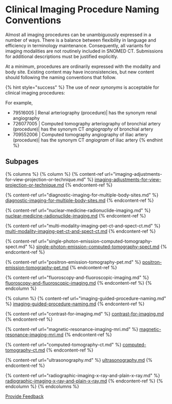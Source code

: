 # Clinical Imaging Procedure Naming Conventions

Almost all imaging procedures can be unambiguously expressed in a number of ways. There is a balance between flexibility in language and efficiency in terminology maintenance. Consequently, all variants for imaging modalities are not routinely included in SNOMED CT. Submissions for additional descriptions must be justified explicitly.

At a minimum, procedures are ordinarily expressed with the modality and body site. Existing content may have inconsistencies, but new content should following the naming conventions that follow.

{% hint style="success" %}
The use of _near synonyms_ is acceptable for clinical imaging procedures:

For example,

* 79516005 | Renal arteriography (procedure)| has the synonym renal angiography
* 726077005 | Computed tomography arteriography of bronchial artery (procedure)| has the synonym CT _angiography_ of bronchial artery
* 709552006 | Computed tomography angiography of iliac artery (procedure)| has the synonym CT _angiogram_ of iliac artery
{% endhint %}



## Subpages

{% columns %}
{% column %}
{% content-ref url="imaging-adjustments-for-view-projection-or-technique.md" %}
[imaging-adjustments-for-view-projection-or-technique.md](imaging-adjustments-for-view-projection-or-technique.md)
{% endcontent-ref %}

{% content-ref url="diagnostic-imaging-for-multiple-body-sites.md" %}
[diagnostic-imaging-for-multiple-body-sites.md](diagnostic-imaging-for-multiple-body-sites.md)
{% endcontent-ref %}

{% content-ref url="nuclear-medicine-radionuclide-imaging.md" %}
[nuclear-medicine-radionuclide-imaging.md](nuclear-medicine-radionuclide-imaging.md)
{% endcontent-ref %}

{% content-ref url="multi-modality-imaging-pet-ct-and-spect-ct.md" %}
[multi-modality-imaging-pet-ct-and-spect-ct.md](multi-modality-imaging-pet-ct-and-spect-ct.md)
{% endcontent-ref %}

{% content-ref url="single-photon-emission-computed-tomography-spect.md" %}
[single-photon-emission-computed-tomography-spect.md](single-photon-emission-computed-tomography-spect.md)
{% endcontent-ref %}

{% content-ref url="positron-emission-tomography-pet.md" %}
[positron-emission-tomography-pet.md](positron-emission-tomography-pet.md)
{% endcontent-ref %}

{% content-ref url="fluoroscopy-and-fluoroscopic-imaging.md" %}
[fluoroscopy-and-fluoroscopic-imaging.md](fluoroscopy-and-fluoroscopic-imaging.md)
{% endcontent-ref %}
{% endcolumn %}

{% column %}
{% content-ref url="imaging-guided-procedure-naming.md" %}
[imaging-guided-procedure-naming.md](imaging-guided-procedure-naming.md)
{% endcontent-ref %}

{% content-ref url="contrast-for-imaging.md" %}
[contrast-for-imaging.md](contrast-for-imaging.md)
{% endcontent-ref %}

{% content-ref url="magnetic-resonance-imaging-mri.md" %}
[magnetic-resonance-imaging-mri.md](magnetic-resonance-imaging-mri.md)
{% endcontent-ref %}

{% content-ref url="computed-tomography-ct.md" %}
[computed-tomography-ct.md](computed-tomography-ct.md)
{% endcontent-ref %}

{% content-ref url="ultrasonography.md" %}
[ultrasonography.md](ultrasonography.md)
{% endcontent-ref %}

{% content-ref url="radiographic-imaging-x-ray-and-plain-x-ray.md" %}
[radiographic-imaging-x-ray-and-plain-x-ray.md](radiographic-imaging-x-ray-and-plain-x-ray.md)
{% endcontent-ref %}
{% endcolumn %}
{% endcolumns %}

<a href="https://docs.google.com/forms/d/e/1FAIpQLScTmbZIf0UEQwYDkY27EEWBkaiYkHSbR0_9DmFrMLXoQLyL7Q/viewform?usp=pp_url&#x26;entry.1767247133=SCT+Editorial+Guide&#x26;entry.670899847=Clinical%20Imaging%20Procedure%20Naming%20Conventions" class="button primary">Provide Feedback</a>
